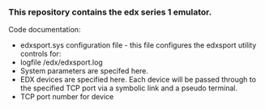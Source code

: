 
### This repository contains the edx series 1 emulator.

Code documentation:

* edxsport.sys configuration file - this file configures the edxsport utility controls for:
 * logfile /edx/edxsport.log
 * System parameters are specifed here.
 * EDX devices are specified here.  Each device will be passed through to the specified TCP port via a symbolic link and a pseudo terminal.
 * TCP port number for device
